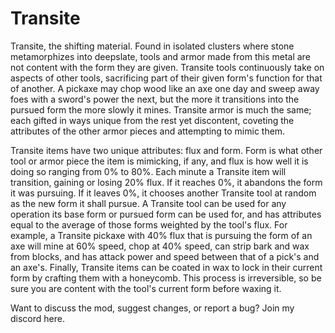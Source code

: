 # Transite

Transite, the shifting material. Found in isolated clusters where stone metamorphizes into deepslate, tools and armor made from this metal are not content with the form they are given. Transite tools continuously take on aspects of other tools, sacrificing part of their given form's function for that of another. A pickaxe may chop wood like an axe one day and sweep away foes with a sword's power the next, but the more it transitions into the pursued form the more slowly it mines. Transite armor is much the same; each gifted in ways unique from the rest yet discontent, coveting the attributes of the other armor pieces and attempting to mimic them.

Transite items have two unique attributes: flux and form. Form is what other tool or armor piece the item is mimicking, if any, and flux is how well it is doing so ranging from 0% to 80%. Each minute a Transite item will transition, gaining or losing 20% flux. If it reaches 0%, it abandons the form it was pursuing. If it leaves 0%, it chooses another Transite tool at random as the new form it shall pursue. A Transite tool can be used for any operation its base form or pursued form can be used for, and has attributes equal to the average of those forms weighted by the tool's flux. For example, a Transite pickaxe with 40% flux that is pursuing the form of an axe will mine at 60% speed, chop at 40% speed, can strip bark and wax from blocks, and has attack power and speed between that of a pick's and an axe's. Finally, Transite items can be coated in wax to lock in their current form by crafting them with a honeycomb. This process is irreversible, so be sure you are content with the tool's current form before waxing it.

Want to discuss the mod, suggest changes, or report a bug? Join my discord here.
